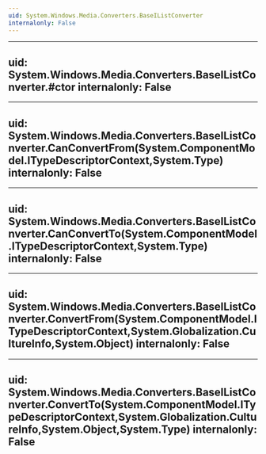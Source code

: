 ```yaml
---
uid: System.Windows.Media.Converters.BaseIListConverter
internalonly: False
---
```


---
uid: System.Windows.Media.Converters.BaseIListConverter.#ctor
internalonly: False
---

---
uid: System.Windows.Media.Converters.BaseIListConverter.CanConvertFrom(System.ComponentModel.ITypeDescriptorContext,System.Type)
internalonly: False
---

---
uid: System.Windows.Media.Converters.BaseIListConverter.CanConvertTo(System.ComponentModel.ITypeDescriptorContext,System.Type)
internalonly: False
---

---
uid: System.Windows.Media.Converters.BaseIListConverter.ConvertFrom(System.ComponentModel.ITypeDescriptorContext,System.Globalization.CultureInfo,System.Object)
internalonly: False
---

---
uid: System.Windows.Media.Converters.BaseIListConverter.ConvertTo(System.ComponentModel.ITypeDescriptorContext,System.Globalization.CultureInfo,System.Object,System.Type)
internalonly: False
---
